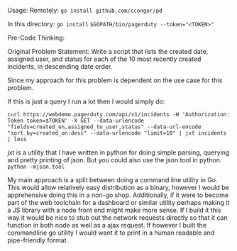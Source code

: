 Usage:
Remotely:
```go install github.com/cconger/pd```

In this directory: 
```go install```
```$GOPATH/bin/pagerduty --token="<TOKEN>"```

Pre-Code Thinking:

  Original Problem Statement:
  Write a script that lists the created date, assigned user, and status for each of the 10 most recently created incidents, in descending date order.

  Since my approach for this problem is dependent on the use case for this problem.

  If this is just a query I run a lot then I would simply do:

  ```curl https://webdemo.pagerduty.com/api/v1/incidents -H 'Authorization: Token token=$TOKEN' -X GET --data-urlencode "fields=created_on,assigned_to_user,status" --data-url-encode "sort_by=created_on:desc" --data-urlencode "limit=10" | jxt incidents | less```

  jxt is a utility that I have written in python for doing simple parsing, querying and pretty printing of json.  But you could also use the json.tool in python. ```python -mjson.tool```

  My main approach is a split between doing a command line utility in Go.  This would allow relatively easy distribution as a binary, however I would be apprehensive doing this in a non-go shop.  Additionally, if it were to become part of the web toolchain for a dashboard or similar utility perhaps making it a JS library with a node front end might make more sense.  If I build it this way it would be nice to stub out the network requests directly so that it can function in both node as well as a ajax request. If however I built the commandline go utility I would want it to print in a human readable and pipe-friendly format.
